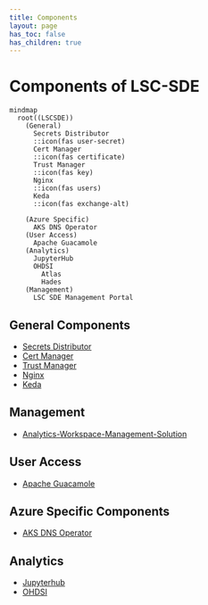 ```yaml
---
title: Components
layout: page
has_toc: false
has_children: true
---
```


# Components of LSC-SDE
```mermaid
mindmap
  root((LSCSDE))
    (General)
      Secrets Distributor
      ::icon(fas user-secret)
      Cert Manager
      ::icon(fas certificate)
      Trust Manager
      ::icon(fas key)
      Nginx
      ::icon(fas users)
      Keda
      ::icon(fas exchange-alt)

    (Azure Specific)
      AKS DNS Operator
    (User Access)
      Apache Guacamole
    (Analytics)
      JupyterHub
      OHDSI
        Atlas
        Hades
    (Management)
      LSC SDE Management Portal
```


## General Components
* [Secrets Distributor](./Components/Secrets-Distributor.md)
* [Cert Manager](./Components/Cert-Manager.md)
* [Trust Manager](./Components/Trust-Manager.md)
* [Nginx](./Components/Nginx.md)
* [Keda](./Components/Keda.md)
## Management
* [Analytics-Workspace-Management-Solution](./Components/Analytics-Workspace-Management-Solution.md)
## User Access
* [Apache Guacamole](./Components/Apache-Guacamole.md)
## Azure Specific Components
* [AKS DNS Operator](./Components/Azure-Specific/AKS-DNS-Operator.md)
## Analytics
* [Jupyterhub](./Components/Jupyter-Hub.md)
* [OHDSI](./Components/OHDSI.md)